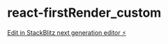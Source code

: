 # react-firstRender_custom

[Edit in StackBlitz next generation editor ⚡️](https://stackblitz.com/~/github.com/mythreyeepn/react-firstRender_custom)